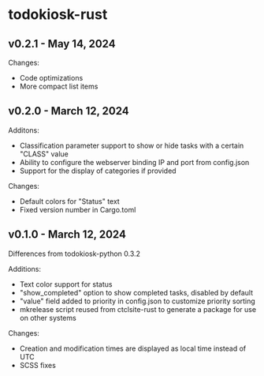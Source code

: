 # todokiosk-rust

## v0.2.1 - May 14, 2024

Changes:
- Code optimizations
- More compact list items

## v0.2.0 - March 12, 2024
Additons:
- Classification parameter support to show or hide tasks with a certain "CLASS" value
- Ability to configure the webserver binding IP and port from config.json
- Support for the display of categories if provided

Changes:
- Default colors for "Status" text
- Fixed version number in Cargo.toml

## v0.1.0 - March 12, 2024
Differences from todokiosk-python 0.3.2

Additions:
- Text color support for status
- "show_completed" option to show completed tasks, disabled by default
- "value" field added to priority in config.json to customize priority sorting
- mkrelease script reused from ctclsite-rust to generate a package for use on other systems

Changes:
- Creation and modification times are displayed as local time instead of UTC
- SCSS fixes